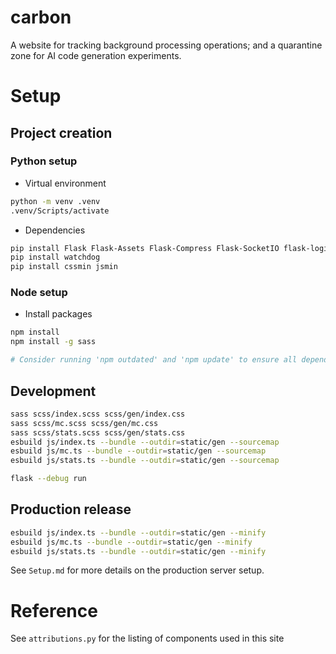 # carbon
A website for tracking background processing operations; and a quarantine zone for AI code generation experiments.

# Setup
## Project creation
### Python setup
- Virtual environment
```bash
python -m venv .venv
.venv/Scripts/activate
```

- Dependencies
```bash
pip install Flask Flask-Assets Flask-Compress Flask-SocketIO flask-login
pip install watchdog
pip install cssmin jsmin
```

### Node setup
- Install packages
```bash
npm install
npm install -g sass

# Consider running 'npm outdated' and 'npm update' to ensure all dependencies are up-to-date.
```


## Development
```bash
sass scss/index.scss scss/gen/index.css
sass scss/mc.scss scss/gen/mc.css
sass scss/stats.scss scss/gen/stats.css
esbuild js/index.ts --bundle --outdir=static/gen --sourcemap
esbuild js/mc.ts --bundle --outdir=static/gen --sourcemap
esbuild js/stats.ts --bundle --outdir=static/gen --sourcemap

flask --debug run
```

## Production release
```bash
esbuild js/index.ts --bundle --outdir=static/gen --minify
esbuild js/mc.ts --bundle --outdir=static/gen --minify
esbuild js/stats.ts --bundle --outdir=static/gen --minify
```

See `Setup.md` for more details on the production server setup.

# Reference
See `attributions.py` for the listing of components used in this site